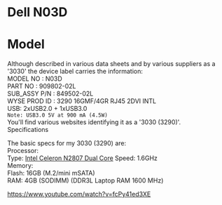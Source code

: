 # Dell N03D

# Model

Although described in various data sheets and by various suppliers as a '3030' the device label carries the information:</br>
MODEL NO	:	N03D</br>
PART NO	:	909802-02L</br>
SUB_ASSY P/N	:	849502-02L</br>
WYSE PROD ID	:	3290 16GMF/4GR RJ45 2DVI INTL</br>
USB: 2xUSB2.0 + 1xUSB3.0</br>
`Note: USB3.0 5V at 900 mA (4.5W)`</br>
You'll find various websites identifying it as a '3030 (3290)'.</br>
Specifications</br>

The basic specs for my 3030 (3290) are:</br>
Processor:</br>
  Type: [Intel Celeron N2807 Dual Core](https://www.intel.com/content/www/us/en/products/sku/81072/intel-celeron-processor-n2807-1m-cache-up-to-2-16-ghz/specifications.html)
  Speed: 1.6GHz</br>
Memory:</br>
  Flash: 16GB (M.2/mini mSATA)</br>
  RAM: 4GB (SODIMM) (DDR3L Laptop RAM 1600 MHz)</br>


https://www.youtube.com/watch?v=fcPy41ed3XE
